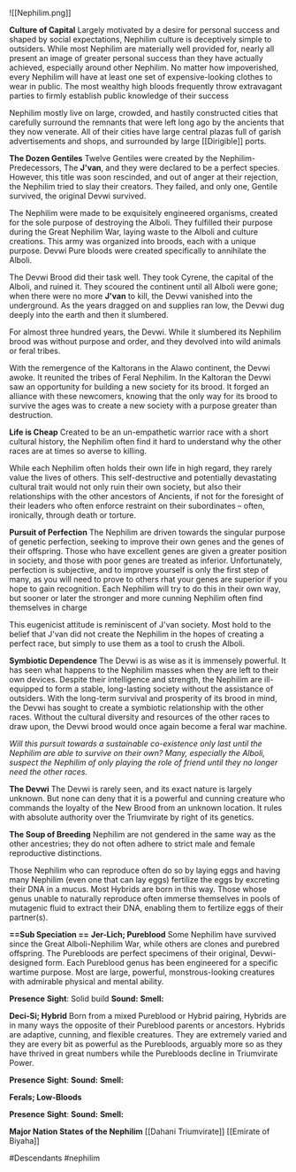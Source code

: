 ![[Nephilim.png]]

**Culture of Capital**
Largely motivated by a desire for personal success and shaped by social expectations, Nephilim culture is deceptively simple to outsiders. While most Nephilim are materially well provided for, nearly all present an image of greater personal success than they have actually achieved, especially around other Nephilim. No matter how impoverished, every Nephilim will have at least one set of expensive-looking clothes to wear in public. The most wealthy high bloods frequently throw extravagant parties to firmly establish public knowledge of their success

Nephilim mostly live on large, crowded, and hastily constructed
cities that carefully surround the remnants that were left long ago by the ancients that they now venerate. All of their cities have large central plazas full of garish advertisements and shops, and surrounded by large [[Dirigible]] ports.

**The Dozen Gentiles** 
Twelve Gentiles were created by the Nephilim-Predecessors, The **J'van**, and they were declared to be a perfect species. However, this title was soon rescinded, and out of anger at their rejection, the Nephilim tried to slay their creators. They failed, and only one, Gentile survived, the original Devwi survived.

The Nephilim were made to be exquisitely engineered organisms, created for the sole purpose of destroying the Alboli. They fulfilled their purpose during the Great Nephilim War, laying waste to the Alboli and culture creations. This army was organized into broods, each with a unique purpose. Devwi Pure bloods were created specifically to annihilate the Alboli.

The Devwi Brood did their task well. They took Cyrene, the capital of the Alboli, and ruined it. They scoured the continent until all Alboli were gone; when there were no more **J'van** to kill, the Devwi vanished into the underground. As the years dragged on and supplies ran low, the Devwi dug deeply into the earth and then it slumbered.

For almost three hundred years, the Devwi. While it slumbered its Nephilim brood was without purpose and order, and they devolved into wild animals or feral tribes.

With the remergence of the Kaltorans in the Alawo continent, the Devwi awoke. It reunited the tribes of Feral Nephilim. In the Kaltoran the Devwi saw an opportunity for building a new society for its brood. It forged an alliance with these newcomers, knowing that the only way for its brood to survive the ages was to create a new society with a purpose greater than destruction.

**Life is Cheap**
Created to be an un-empathetic warrior race with a short cultural history, the Nephilim often find it hard to understand why the other races are at times so averse to killing.

While each Nephilim often holds their own life in high regard, they rarely value the lives of others. This self-destructive and potentially devastating cultural trait would not only ruin their own society, but also their relationships with the other ancestors of Ancients, if not for
the foresight of their leaders who often enforce restraint on their subordinates – often, ironically, through death or torture.

**Pursuit of Perfection**
The Nephilim are driven towards the singular purpose of genetic perfection, seeking to improve their own genes and the genes of their offspring. Those who have excellent genes are given a greater position in society, and those with poor genes are treated as inferior.
Unfortunately, perfection is subjective, and to improve yourself is only the first step of many, as you will need to prove to others rhat your genes are superior if you hope to gain recognition. Each Nephilim will try to do this in their own way, but sooner or later the stronger and more cunning Nephilim often find themselves in charge

This eugenicist attitude is reminiscent of J'van society. Most hold to the belief that  J'van did not create the Nephilim in the hopes of creating a perfect race, but simply to use them as a tool to crush the Alboli.

**Symbiotic Dependence**
The Devwi is as wise as it is immensely powerful. It has seen what happens to the Nephilim masses when they are left to their own devices. Despite their intelligence and strength, the Nephilim are ill-equipped to form a stable, long-lasting society without the
assistance of outsiders. With the long-term survival and prosperity of its brood in mind, the Devwi has sought to create a symbiotic relationship with the other races. Without the cultural diversity and resources of the other races to draw upon, the Devwi brood
would once again become a feral war machine.

*Will this pursuit towards a sustainable co-existence only last until the Nephilim are able to survive on their own? Many, especially the Alboli, suspect the Nephilim of only playing the role of friend until they no longer need the other races.*

**The Devwi**
The Devwi is rarely seen, and its exact nature is largely unknown. But none can deny that it is a powerful and cunning creature who commands the loyalty of the New Brood from an unknown location. It rules with absolute authority over the Triumvirate by right of its genetics.


**The Soup of Breeding**
 Nephilim are not gendered in the same way as the other ancestries; they do not often adhere to strict male and female reproductive distinctions.
 
Those Nephilim who can reproduce often do so by laying eggs and having many Nephilim (even one that can lay eggs) fertilize the eggs by excreting their DNA in a mucus. Most Hybrids are born in this way. Those whose genus unable to naturally reproduce often immerse themselves in pools of mutagenic fluid to extract their DNA, enabling them to fertilize eggs of their partner(s).

**==Sub Speciation ==**
**Jer-Lich; Pureblood**
Some Nephilim have survived since the Great Alboli-Nephilim War, while others are clones and purebred offspring. The Purebloods are perfect specimens of their original, Devwi-designed form. Each Pureblood genus has been engineered for a specific wartime purpose. Most are large, powerful, monstrous-looking creatures with admirable physical and mental ability.

**Presence** 
**Sight**: Solid build
**Sound:** 
**Smell:** 

**Deci-Si; Hybrid**
Born from a mixed Pureblood or Hybrid pairing, Hybrids are in many ways the opposite of their Pureblood parents or ancestors. Hybrids are adaptive, cunning, and flexible creatures. They are extremely varied and they are every bit as powerful as the Purebloods, arguably more so as they have thrived in great numbers while the Purebloods decline in Triumvirate Power.

**Presence** 
**Sight**:
**Sound:** 
**Smell:** 

**Ferals; Low-Bloods**


**Presence** 
**Sight**:
**Sound:** 
**Smell:** 

**Major Nation States of the Nephilim**
[[Dahani Triumvirate]]
[[Emirate of Biyaha]]

#Descendants #nephilim  